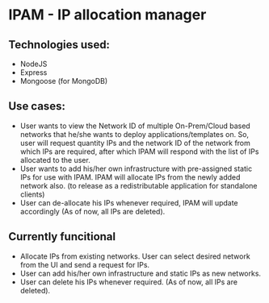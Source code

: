 # IPAM - IP allocation manager

## Technologies used:
    
- NodeJS
- Express
- Mongoose (for MongoDB)
    

##  Use cases:
    
- User wants to view the Network ID of multiple On-Prem/Cloud based networks that he/she wants to deploy applications/templates on. So, user will request quantity IPs and the network ID of the network from which IPs are required, after which IPAM will respond with the list of IPs allocated to the user.
- User wants to add his/her own infrastructure with pre-assigned static IPs for use with IPAM. IPAM will allocate IPs from the newly added network also. (to release as a redistributable application for standalone clients)
- User can de-allocate his IPs whenever required, IPAM will update accordingly (As of now, all IPs are deleted).


##  Currently funcitional 
- Allocate IPs from existing networks. User can select desired network from the UI and send a request for IPs.
- User can add his/her own infrastructure and static IPs as new networks. 
- User can delete his IPs whenever required. (As of now, all IPs are deleted).

